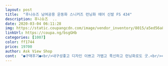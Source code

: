 ```yaml
---
layout: post 
title:  "후니슈즈 남여공용 운동화 스니커즈 런닝화 에어 신발 FS 434" 
description: 후니슈즈  ..
date: 2020-03-04 06:11:28 
img: https://static.coupangcdn.com/image/vendor_inventory/8015/a5ed56a8c8fa53c61b130a883653acab7df9fc2fa83bdf86842457e0a543.jpg 
linkUrl: https://coupa.ng/bsgGHb 
categories: [1007] 
color: ff1744 
price: 19700 
author: Ask View Shop 
cont:  "●구매후기●<br/>내구성좋고 디자인 이쁘고 가볍고 푹신하고 런닝화로도 굿.<br/><br/>레이시스 라는 상표와 디자인만 다를뿐 같은 운동화네요.<br/> 같은 공장에서 만들어 상표와 외부 디자인만 조금 다르게 만든것 같은데... <br/>한쪽은 신발이 한치수 크다고 설명이 되어 있고 다른한쪽은 설명이 안되어 있네요.<br/>신발 구입하시는 분들 참고 하시구요.<br/>이왕이면 같은 신발이니 비교해서 저렴한 신발 사시기 바랍니다.<br/> 신빌이 조금 큰거 말고는 불편한건 없네요.<br/>담에 재 구매 한다면 한 사이즈 작은걸 사야 겠네요<br/>싸이즈가 10mm이상  커요.<br/> 바꾸고  싶지만  번거로워서  포기.<br/> 참고하세요<br/>일상생활신발로도 굿.<br/>모두 굿굿굿~저희집 가족들 싸이즈별로 구매하고 제꺼 여유분까지 5켤레나 구매했습니다.<br/><br/>" 
---
```

